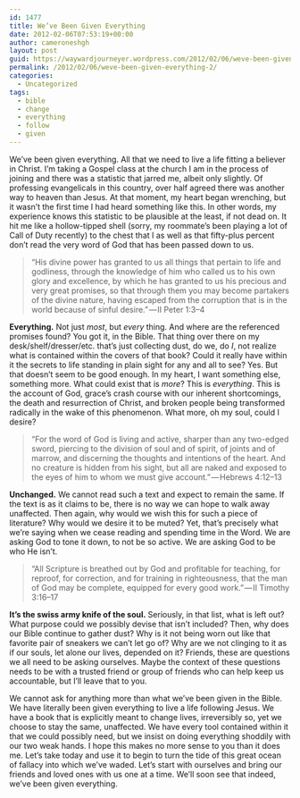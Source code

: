 ```yaml
---
id: 1477
title: We’ve Been Given Everything
date: 2012-02-06T07:53:19+00:00
author: cameroneshgh
layout: post
guid: https://waywardjourneyer.wordpress.com/2012/02/06/weve-been-given-everything-2/
permalink: /2012/02/06/weve-been-given-everything-2/
categories:
  - Uncategorized
tags:
  - bible
  - change
  - everything
  - follow
  - given
---
```

We’ve been given everything. All that we need to live a life fitting a believer in Christ. I’m taking a Gospel class at the church I am in the process of joining and there was a statistic that jarred me, albeit only slightly. Of professing evangelicals in this country, over half agreed there was another way to heaven than Jesus. At that moment, my heart began wrenching, but it wasn’t the first time I had heard something like this. In other words, my experience knows this statistic to be plausible at the least, if not dead on. It hit me like a hollow-tipped shell (sorry, my roommate’s been playing a lot of Call of Duty recently) to the chest that I as well as that fifty-plus percent don’t read the very word of God that has been passed down to us.

> “His divine power has granted to us all things that pertain to life and godliness, through the knowledge of him who called us to his own glory and excellence, by which he has granted to us his precious and very great promises, so that through them you may become partakers of the divine nature, having escaped from the corruption that is in the world because of sinful desire.” — II Peter 1:3–4

**Everything.** Not just _most_, but _every_ thing. And where are the referenced promises found? You got it, in the Bible. That thing over there on my desk/shelf/dresser/etc. that’s just collecting dust, do we, do _I_, not realize what is contained within the covers of that book? Could it really have within it the secrets to life standing in plain sight for any and all to see? Yes. But that doesn’t seem to be good enough. In my heart, I want something else, something more. What could exist that is _more_? This is _everything_. This is the account of God, grace’s crash course with our inherent shortcomings, the death and resurrection of Christ, and broken people being transformed radically in the wake of this phenomenon. What more, oh my soul, could I desire?

> “For the word of God is living and active, sharper than any two-edged sword, piercing to the division of soul and of spirit, of joints and of marrow, and discerning the thoughts and intentions of the heart. And no creature is hidden from his sight, but all are naked and exposed to the eyes of him to whom we must give account.” — Hebrews 4:12–13

**Unchanged.** We cannot read such a text and expect to remain the same. If the text is as it claims to be, there is no way we can hope to walk away unaffected. Then again, why would we wish this for such a piece of literature? Why would we desire it to be muted? Yet, that’s precisely what we’re saying when we cease reading and spending time in the Word. We are asking God to tone it down, to not be so active. We are asking God to be who He isn’t.

> “All Scripture is breathed out by God and profitable for teaching, for reproof, for correction, and for training in righteousness, that the man of God may be complete, equipped for every good work.” — II Timothy 3:16–17

**It’s the swiss army knife of the soul.** Seriously, in that list, what is left out? What purpose could we possibly devise that isn’t included? Then, why does our Bible continue to gather dust? Why is it not being worn out like that favorite pair of sneakers we can’t let go of? Why are we not clinging to it as if our souls, let alone our lives, depended on it? Friends, these are questions we all need to be asking ourselves. Maybe the context of these questions needs to be with a trusted friend or group of friends who can help keep us accountable, but I’ll leave that to you.

We cannot ask for anything more than what we’ve been given in the Bible. We have literally been given everything to live a life following Jesus. We have a book that is explicitly meant to change lives, irreversibly so, yet we choose to stay the same, unaffected. We have every tool contained within it that we could possibly need, but we insist on doing everything shoddily with our two weak hands. I hope this makes no more sense to you than it does me. Let’s take today and use it to begin to turn the tide of this great ocean of fallacy into which we’ve waded. Let’s start with ourselves and bring our friends and loved ones with us one at a time. We’ll soon see that indeed, we’ve been given everything.